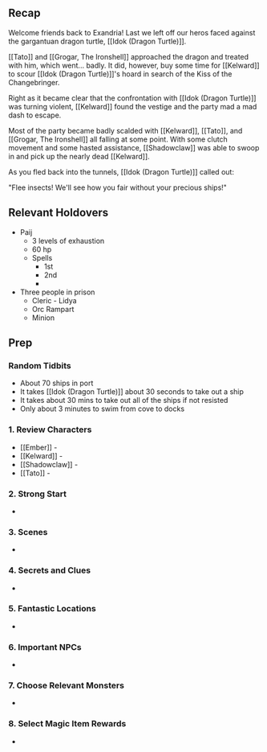 
## Recap

Welcome friends back to Exandria! Last we left off our heros faced against the gargantuan dragon turtle, [[Idok (Dragon Turtle)]].

[[Tato]] and [[Grogar, The Ironshell]] approached the dragon and treated with him, which went... badly. It did, however, buy some time for [[Kelward]] to scour [[Idok (Dragon Turtle)]]'s hoard in search of the Kiss of the Changebringer.

Right as it became clear that the confrontation with [[Idok (Dragon Turtle)]] was turning violent, [[Kelward]] found the vestige and the party mad a mad dash to escape.

Most of the party became badly scalded with [[Kelward]], [[Tato]], and [[Grogar, The Ironshell]] all falling at some point. With some clutch movement and some hasted assistance, [[Shadowclaw]] was able to swoop in and pick up the nearly dead [[Kelward]].

As you fled back into the tunnels, [[Idok (Dragon Turtle)]] called out:

"Flee insects! We'll see how you fair without your precious ships!"

## Relevant Holdovers

* Paij
	* 3 levels of exhaustion
	* 60 hp
	* Spells
		* 1st
		* 2nd
		* 
* Three people in prison
	* Cleric - Lidya
	* Orc Rampart
	* Minion
## Prep

### Random Tidbits

* About 70 ships in port
* It takes [[Idok (Dragon Turtle)]] about 30 seconds to take out a ship
* It takes about 30 mins to take out all of the ships if not resisted
* Only about 3 minutes to swim from cove to docks
### 1. Review Characters

* [[Ember]] - 
* [[Kelward]] -
* [[Shadowclaw]] - 
* [[Tato]] - 

### 2. Strong Start

* 

### 3. Scenes

* 

### 4. Secrets and Clues

* 

### 5. Fantastic Locations

* 

### 6. Important NPCs

* 

### 7. Choose Relevant Monsters

* 

### 8. Select Magic Item Rewards

* 
